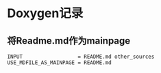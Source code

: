 # Doxygen记录

## 将Readme.md作为mainpage
```
INPUT                  = README.md other_sources
USE_MDFILE_AS_MAINPAGE = README.md
```
